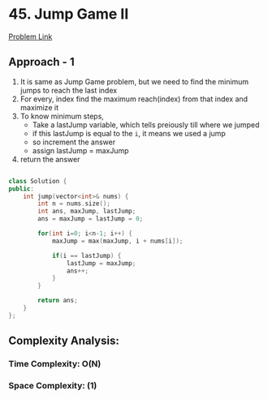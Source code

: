 # 45. Jump Game II

[Problem Link](https://leetcode.com/problems/jump-game-ii/)

## Approach - 1

1. It is same as Jump Game problem, but we need to find the minimum jumps to reach the last index
2. For every, index find the maximum reach(index) from that index and maximize it
3. To know minimum steps,
   - Take a lastJump variable, which tells preiously till where we jumped
   - if this lastJump is equal to the `i`, it means we used a jump
   - so increment the answer
   - assign lastJump = maxJump
4. return the answer

```c++

class Solution {
public:
    int jump(vector<int>& nums) {
        int n = nums.size();
        int ans, maxJump, lastJump;
        ans = maxJump = lastJump = 0;

        for(int i=0; i<n-1; i++) {
            maxJump = max(maxJump, i + nums[i]);

            if(i == lastJump) {
                lastJump = maxJump;
                ans++;
            }
        }

        return ans;
    }
};

```

## Complexity Analysis:

### Time Complexity: O(N)

### Space Complexity: (1)
